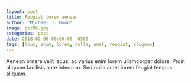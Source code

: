 ```yaml
---
layout: post
title: Feugiat lorem aenean
author: "Michael J. Moon"
image: pic06.jpg
categories: post
date: 2018-02-06 00:00:00 -0500
tags: [lcus, enim, lorem, nulla, amet, feugiat, aliquam]
---
```

Aenean ornare velit lacus, ac varius enim lorem ullamcorper dolore. Proin aliquam facilisis ante interdum. Sed nulla amet lorem feugiat tempus aliquam.
